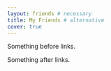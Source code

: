 ```yaml
---
layout: friends # necessary
title: My Friends # alternative
cover: true
---
```


Something before links.

<!-- more -->

Something after links.

